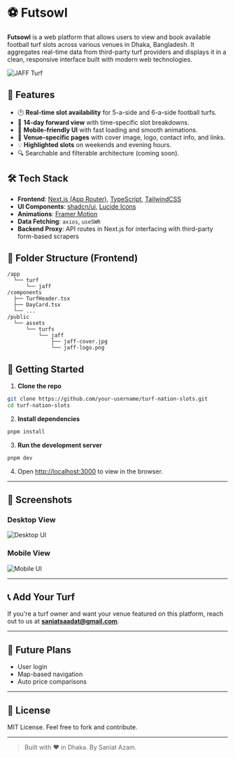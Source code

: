 # ⚽ Futsowl

**Futsowl** is a web platform that allows users to view and book available football turf slots across various venues in Dhaka, Bangladesh. It aggregates real-time data from third-party turf providers and displays it in a clean, responsive interface built with modern web technologies.

![JAFF Turf](public/assets/turfs/jaff/jaff-cover.jpg)

## 🌟 Features

- 🕐 **Real-time slot availability** for 5-a-side and 6-a-side football turfs.
- 📆 **14-day forward view** with time-specific slot breakdowns.
- 📱 **Mobile-friendly UI** with fast loading and smooth animations.
- 📍 **Venue-specific pages** with cover image, logo, contact info, and links.
- 💡 **Highlighted slots** on weekends and evening hours.
- 🔍 Searchable and filterable architecture (coming soon).

## 🛠️ Tech Stack

- **Frontend**: [Next.js (App Router)](https://nextjs.org/), [TypeScript](https://www.typescriptlang.org/), [TailwindCSS](https://tailwindcss.com/)
- **UI Components**: [shadcn/ui](https://ui.shadcn.com/), [Lucide Icons](https://lucide.dev/)
- **Animations**: [Framer Motion](https://www.framer.com/motion/)
- **Data Fetching**: `axios`, `useSWR`
- **Backend Proxy**: API routes in Next.js for interfacing with third-party form-based scrapers

## 📂 Folder Structure (Frontend)

```
/app
  └── turf
      └── jaff
/components
  ├── TurfHeader.tsx
  ├── DayCard.tsx
  └── ...
/public
  └── assets
      └── turfs
          └── jaff
              ├── jaff-cover.jpg
              └── jaff-logo.png
```

## 🚀 Getting Started

1. **Clone the repo**

```bash
git clone https://github.com/your-username/turf-nation-slots.git
cd turf-nation-slots
```

2. **Install dependencies**

```bash
pnpm install
```

3. **Run the development server**

```bash
pnpm dev
```

4. Open [http://localhost:3000](http://localhost:3000) to view in the browser.

---

## 📸 Screenshots

### Desktop View

![Desktop UI](public/assets/screenshots/desktop-jaff.png)

### Mobile View

![Mobile UI](public/assets/screenshots/mobile-jaff.png)

---

## 📞 Add Your Turf

If you're a turf owner and want your venue featured on this platform, reach out to us at **saniatsaadat@gmail.com**.

---

## 🧠 Future Plans

- User login
- Map-based navigation
- Auto price comparisons

---

## 📄 License

MIT License. Feel free to fork and contribute.

---

> Built with ❤️ in Dhaka. By Saniat Azam.
